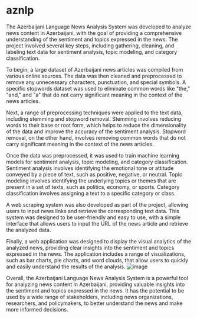 # aznlp

The Azerbaijani Language News Analysis System was developed to analyze news content in Azerbaijani, with the goal of providing a comprehensive understanding of the sentiment and topics expressed in the news. The project involved several key steps, including gathering, cleaning, and labeling text data for sentiment analysis, topic modeling, and category classification.

To begin, a large dataset of Azerbaijani news articles was compiled from various online sources. The data was then cleaned and preprocessed to remove any unnecessary characters, punctuation, and special symbols. A specific stopwords dataset was used to eliminate common words like "the," "and," and "a" that do not carry significant meaning in the context of the news articles.

Next, a range of preprocessing techniques were applied to the text data, including stemming and stopword removal. Stemming involves reducing words to their base or root form, which helps to reduce the dimensionality of the data and improve the accuracy of the sentiment analysis. Stopword removal, on the other hand, involves removing common words that do not carry significant meaning in the context of the news articles.

Once the data was preprocessed, it was used to train machine learning models for sentiment analysis, topic modeling, and category classification. Sentiment analysis involves identifying the emotional tone or attitude conveyed by a piece of text, such as positive, negative, or neutral. Topic modeling involves identifying the underlying topics or themes that are present in a set of texts, such as politics, economy, or sports. Category classification involves assigning a text to a specific category or class.


A web scraping system was also developed as part of the project, allowing users to input news links and retrieve the corresponding text data. This system was designed to be user-friendly and easy to use, with a simple interface that allows users to input the URL of the news article and retrieve the analyzed data.

Finally, a web application was designed to display the visual analytics of the analyzed news, providing clear insights into the sentiment and topics expressed in the news. The application includes a range of visualizations, such as bar charts, pie charts, and word clouds, that allow users to quickly and easily understand the results of the analysis.
![image](https://github.com/tifosiai/aznlp/assets/87927314/b856ceb8-ad26-45e8-beb8-2da3ebe5e21b)

Overall, the Azerbaijani Language News Analysis System is a powerful tool for analyzing news content in Azerbaijani, providing valuable insights into the sentiment and topics expressed in the news. It has the potential to be used by a wide range of stakeholders, including news organizations, researchers, and policymakers, to better understand the news and make more informed decisions.

